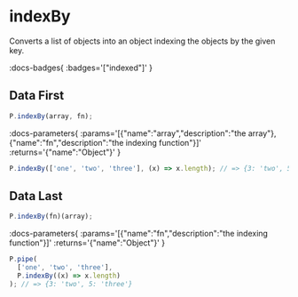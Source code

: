 # indexBy

Converts a list of objects into an object indexing the objects by the given key.

:docs-badges{ :badges='["indexed"]' }


## Data First

```js [light]
P.indexBy(array, fn);
```

:docs-parameters{ :params='[{"name":"array","description":"the array"},{"name":"fn","description":"the indexing function"}]' :returns='{"name":"Object"}' }

```js
P.indexBy(['one', 'two', 'three'], (x) => x.length); // => {3: 'two', 5: 'three'}
```

## Data Last

```js [light]
P.indexBy(fn)(array);
```

:docs-parameters{ :params='[{"name":"fn","description":"the indexing function"}]' :returns='{"name":"Object"}' }

```js
P.pipe(
  ['one', 'two', 'three'],
  P.indexBy((x) => x.length)
); // => {3: 'two', 5: 'three'}
```